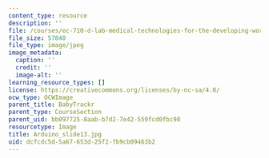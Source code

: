 ```yaml
---
content_type: resource
description: ''
file: /courses/ec-710-d-lab-medical-technologies-for-the-developing-world-spring-2010/dcfcdc5d5a67653d25f2fb9cb09463b2_Arduino_slide13.jpg
file_size: 57840
file_type: image/jpeg
image_metadata:
  caption: ''
  credit: ''
  image-alt: ''
learning_resource_types: []
license: https://creativecommons.org/licenses/by-nc-sa/4.0/
ocw_type: OCWImage
parent_title: BabyTrackr
parent_type: CourseSection
parent_uid: bb097725-8aab-b7d2-7e42-559fcd0fbc98
resourcetype: Image
title: Arduino_slide13.jpg
uid: dcfcdc5d-5a67-653d-25f2-fb9cb09463b2
---
```

